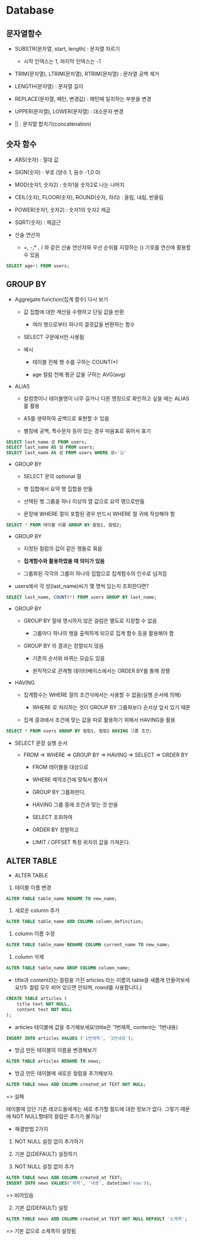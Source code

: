 # Database

## 문자열함수

- SUBSTR(문자열, start, length) : 문자열 자르기
  
  - 시작 인덱스는 1, 마지막 인덱스는 -1

- TRIM(문자열), LTRIM(문자열), RTRIM(문자열) : 문자열 공백 제거

- LENGTH(문자열) : 문자열 길이

- REPLACE(문자열, 패턴, 변경값) : 패턴에 일치하는 부분을 변경

- UPPER(문자열), LOWER(문자열) : 대소문자 변경

- || : 문자열 합치기(concatenation)

## 숫자 함수

- ABS(숫자) : 절대 값

- SIGN(숫자) : 부호 (양수 1, 음수 -1,0 0)

- MOD(숫자1, 숫자2) : 숫자1을 숫자2로 나눈 나머지

- CEIL(숫자), FLOOR(숫자), ROUND(숫자, 자리) : 올림, 내림, 반올림

- POWER(숫자1, 숫자2) : 숫자1의 숫자2 제곱

- SQRT(숫자) : 제곱근

- 산술 연산자
  
  - +, -,* , / 와 같은 산술 연산자와 우선 순위를 지정하는 () 기호를 연산에 활용할 수 있음

```sql
SELECT age+1 FROM users;
```

## GROUP BY

- Aggregate function(집계 함수) 다시 보기
  
  - 값 집합에 대한 계산을 수행하고 단일 값을 반환
    
    - 여러 행으로부터 하나의 결괏값을 반환하는 함수
  
  - SELECT 구문에서만 사용됨
  
  - 예시
    
    - 테이블 전체 행 수를 구하는 COUNT(*)
    
    - age 컬럼 전체 평균 값을 구하는 AVG(avg)

- ALIAS
  
  - 칼럼명이나 테이블명이 너무 길거나 다른 명칭으로 확인하고 싶을 때는 ALIAS를 활용
  
  - AS를 생략하여 공백으로 표현할 수 있음
  
  - 별칭에 공백, 특수문자 등이 있는 경우 따옴표로 묶어서 표기

```sql
SELECT last_name 성 FROM users;
SELECT last_name AS 성 FROM users;
SELECT last_name AS 성 FROM users WHERE 성='김'
```

- GROUP BY
  
  - SELECT 문의 optional 절
  
  - 행 집합에서 요약 행 집합을 만듦
  
  - 선택된 행 그룹을 하나 이상의 열 값으로 요약 행으로만듦
  
  - 문장에 WHERE 절이 포함된 경우 반드시 WHERE 절 귀에 작성해야 함

```sql
SELECT * FROM 테이블 이름 GROUP BY 컬럼1, 컬럼2;
```

- GROUP BY
  
  - 지정된 컬럼의 값이 같은 행들로 묶음
  
  - **집계함수와 활용하였을 때 의미가 있음**
  
  - 그룹화된 각각의 그룹이 하나의 집합으로 집계함수의 인수로 넘겨짐

- users에서 각 성(last_name)씨가 몇 명씩 있는지 조회한다면?

```sql
SELECT last_name, COUNT(*) FROM users GROUP BY last_name;
```

- GROUP BY
  
  - GROUP BY 절에 명시하지 않은 걸럼은 별도로 지정할 수 없음
    
    - 그룹마다 하나의 행을 출력하게 되므로 집계 함수 등을 활용해야 함
  
  - GROUP BY 의 결과는 정렬되지 않음
    
    - 기존의 순서와 바뀌는 모습도 있음
    
    - 원칙적으로 관계형 데이터베이스에서는 ORDER BY를 통해 정렬

- HAVING
  
  - 집계함수는 WHERE 절의 조건식에서는 사용할 수 없음(실행 순서에 의해)
    
    - WHERE 로 처리하는 것이 GROUP BY 그룹화보다 순서상 앞서 있기 때문
  
  - 집계 결과에서 조건에 맞는 값을 따로 활용하기 위해서 HAVING을 활용

```sql
SELECT * FROM users GROUP BY 컬럼1, 컬럼2 HAVING 그룹 조건;
```



- SELECT 문장 실행 순서
  
  - FROM => WHERE => GROUP BY => HAVING => SELECT => ORDER BY
    
    - FROM 테이블을 대상으로
    
    - WHERE 제약조건에 맞춰서 뽑아서
    
    - GROUP BY 그룹화한다.
    
    - HAVING 그룹 중에 조건과 맞는 것 만을
    
    - SELECT 조회하여
    
    - ORDER BY 정렬하고
    
    - LIMIT / OFFSET 특정 위치의 값을 가져온다.



## ALTER TABLE

- ALTER TABLE
1.  테이블 이름 변경

```sql
ALTER TABLE table_name RENAME TO new_name;
```

1. 새로운 column 추가

```sql
ALTER TABLE table_name ADD COLUMN column_definition;
```

1. column 이름 수정

```sql
ALTER TABLE table_name RENAME COLUMN current_name TO new_name;
```

1. column 삭제

```sql
ALTER TABLE table_name DROP COLUMN column_name;
```



- title과 content라는 컬럼을 가진 articles 라는 이름의 table을 새롭게 만들어보세요!(두 컬럼 모두 비어 있으면 안되며, rowid를 사용합니다.)

```sql
CREATE TABLE articles (
    title text NOT NULL,
    content text NOT NULL
);
```

- articles 테이블에 값을 추가해보세요!(title은 '1번제목, content는 '1번내용)

```sql
INSERT INTO articles VALUES ('1번제목', '1번내용');
```

- 방금 만든 테이블의 이름을 변경해보기

```sql
ALTER TABLE articles RENAME TO news;
```

- 방금 만든 테이블에 새로운 컬럼을 추가해보자.

```sql
ALTER TABLE news ADD COLUMN created_at TEXT NOT NULL;
```

=> 실패

테이블에 있던 기존 레코드들에게는 새로 추가할 필드에 대한 정보가 없다. 그렇기 때문에 NOT NULL형태의 컬럼은 추가가 불가능!



- 해결방법 2가지
1. NOT NULL 설정 없이 추가하기

2. 기본 값(DEFAULT) 설정하기



1. NOT NULL 설정 없이 추가

```sql
ALTER TABLE news ADD COLUMN created_at TEXT;
INSERT INTO news VALUES('제목', '내용', datetime('now'));
```

=> 비어있음

2. 기본 값(DEFAULT) 설정

```sql
ALTER TABLE news ADD COLUMN created_at TEXT NOT NULL DEFAULT '소제목';
```

=> 기본 값으로 소제목이 설정됨
